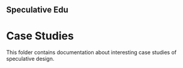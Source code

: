## Speculative Edu
# Case Studies
This folder contains documentation about interesting case studies of speculative design.


